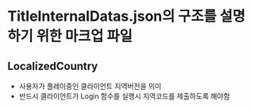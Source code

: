 # TitleInternalDatas.json의 구조를 설명하기 위한 마크업 파일

## LocalizedCountry
- 사용자가 플레이중인 클라이언트 지역버전을 의미
- 반드시 클라이언트가 Login 함수를 실행시 지역코드를 제출하도록 해야함